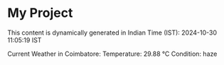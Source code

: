 # My Project

This content is dynamically generated in Indian Time (IST): 2024-10-30 11:05:19 IST


Current Weather in Coimbatore:
Temperature: 29.88 °C
Condition: haze
